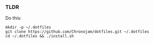 ### TLDR

Do this:

```
mkdir -p ~/.dotfiles
git clone https://github.com/Chronojam/dotfiles.git ~/.dotfiles
cd ~/.dotfiles && ./install.sh
```